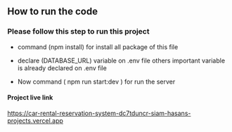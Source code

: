 ## How to run the code 
### Please follow this step to run this project 

- command (npm install) for install all package of this file

- declare (DATABASE_URL) variable on .env file others important  variable is already declared on .env file

- Now command ( npm run start:dev ) for run the server


#### Project live link

https://car-rental-reservation-system-dc7tduncr-siam-hasans-projects.vercel.app
